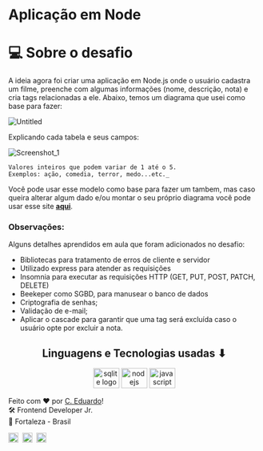 # Aplicação em Node

# 💻 Sobre o desafio

A ideia agora foi criar uma aplicação em Node.js onde o usuário cadastra um filme, preenche com algumas informações (nome, descrição, nota) e cria tags relacionadas a ele.
Abaixo, temos um diagrama que usei como base para fazer:

![Untitled](https://user-images.githubusercontent.com/101990719/181934462-203754aa-25d6-435c-9751-7203cc17f41d.png)

Explicando cada tabela e seus campos:

![Screenshot_1](https://user-images.githubusercontent.com/101990719/181934545-35d6be72-9531-4533-bb9f-b9ac4e00f963.png)

```
Valores inteiros que podem variar de 1 até o 5.
Exemplos: ação, comedia, terror, medo...etc._
```

Você pode usar esse modelo como base para fazer um tambem, mas caso queira alterar algum dado e/ou montar o seu próprio diagrama você pode usar esse site [**aqui**](https://drawsql.app/home).

### **Observações:**

Alguns detalhes aprendidos em aula que foram adicionados no desafio:

- Bibliotecas para tratamento de erros de cliente e servidor
- Utilizado express para atender as requisições
- Insomnia para executar as requisições HTTP (GET, PUT, POST, PATCH, DELETE)
- Beekeper como SGBD, para manusear o banco de dados
- Criptografia de senhas;
- Validação de e-mail;
- Aplicar o cascade para garantir que uma tag será excluída caso o usuário opte por excluir a nota.

<h2 align="center">Linguagens e Tecnologias usadas ⬇</h2>

<div align="center">

<img src="https://cdn.jsdelivr.net/gh/devicons/devicon/icons/sqlite/sqlite-original-wordmark.svg" height="40" width="52" alt="sqlite logo" />
<img src="https://cdn.jsdelivr.net/gh/devicons/devicon/icons/nodejs/nodejs-original.svg" height="40" width="52" alt="nodejs logo" />
<img src="https://cdn.jsdelivr.net/gh/devicons/devicon/icons/javascript/javascript-original.svg" height="40" width="52" alt="javascript logo" />
                    
</div>

Feito com ❤️ por [C. Eduardo](https://github.com/carloseduardob94)! <br>
🛠 Frontend Developer Jr. <br>
📍 Fortaleza - Brasil <br> 

<a href="https://www.linkedin.com/in/carlos-eduardo-lima-lira-barbosa" target="_blank"><img src="https://img.shields.io/badge/LinkedIn-0077B5?style=flat&logo=linkedin&logoColor=white" alt="LinkedIn Badge" height="20"></a>&nbsp;
<a href="mailto:educonts08@gmail.com" target="_blank"><img src="https://img.shields.io/badge/Gmail-D14836?style=flat&logo=gmail&logoColor=white" alt="Gmail Badge" height="20"></a>&nbsp;
<a href="https://www.github.com/carloseduardob94" target="_blank"><img src="https://img.shields.io/badge/GitHub-100000?style=flat&logo=github&logoColor=white" alt="GitHub Badge" height="20"></a>&nbsp;

<br clear="left"/>
